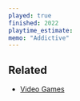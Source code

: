 ```yaml
---
played: true
finished: 2022
playtime_estimate:
memo: "Addictive"
---
```


## Related
- [Video Games](notes/Video%20Games.md)